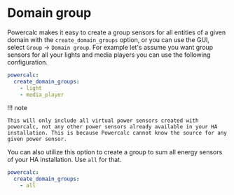 # Domain group

Powercalc makes it easy to create a group sensors for all entities of a given domain with the `create_domain_groups` option, or you can use the GUI, select `Group` -> `Domain group`.
For example let's assume you want group sensors for all your lights and media players you can use the following configuration.

```yaml
powercalc:
  create_domain_groups:
    - light
    - media_player
```

!!! note

    This will only include all virtual power sensors created with powercalc, not any other power sensors already available in your HA installation. This is because Powercalc cannot know the source for any given power sensor.

You can also utilize this option to create a group to sum all energy sensors of your HA installation. Use `all` for that.

```yaml
powercalc:
  create_domain_groups:
    - all
```
